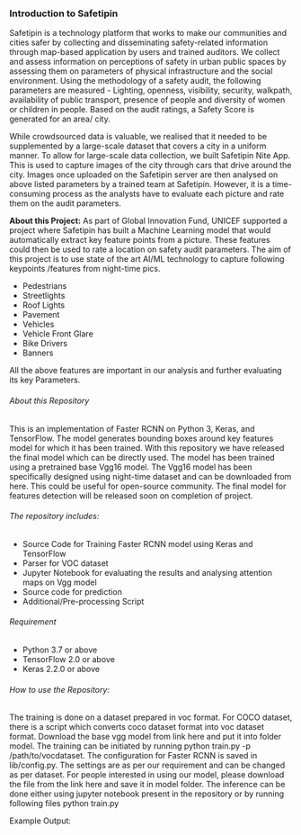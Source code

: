 ###  Introduction to Safetipin

Safetipin is a technology platform that works to make our communities and cities safer by collecting and disseminating safety-related information through map-based application by users and trained auditors. We collect and assess information on perceptions of safety in urban public spaces by assessing them on parameters of physical infrastructure and the social environment. Using the methodology of a safety audit, the following parameters are measured - Lighting, openness, visibility, security, walkpath, availability of public transport, presence of people and diversity of women or children in people. Based on the audit ratings, a Safety Score is generated for an area/ city.

While crowdsourced data is valuable, we realised that it needed to be supplemented by a large-scale dataset that covers a city in a uniform manner. To allow for large-scale data collection, we built Safetipin Nite App. This is used to capture images of the city through cars that drive around the city. Images once uploaded on the Safetipin server are then analysed on above listed parameters by a trained team at Safetipin. However, it is a time-consuming process as the analysts have to evaluate each picture and rate them on the audit parameters. 

**About this Project:**
As part of Global Innovation Fund, UNICEF supported a project where Safetipin has built a Machine Learning model that would automatically extract key feature points from a picture. These features could then be used to rate a location on safety audit parameters. The aim of this project is to use state of the art AI/ML technology to capture following keypoints /features from night-time pics. 
- Pedestrians
- Streetlights
- Roof Lights
- Pavement
- Vehicles
- Vehicle Front Glare
- Bike Drivers
- Banners

All the above features are important in our analysis and further evaluating its key Parameters.

###### About this Repository

This is an implementation of Faster RCNN on Python 3, Keras, and TensorFlow. The model generates bounding boxes around key features model for which it has been trained. With this repository we have released the final model which can be directly used.
The model has been trained using a pretrained base Vgg16 model. The Vgg16 model has been specifically designed using night-time dataset and can be downloaded from here. This could be useful for open-source community. The final model for features detection will be released soon on completion of project.

###### The repository includes:
- Source Code for Training Faster RCNN model using Keras and TensorFlow
- Parser for VOC dataset
- Jupyter Notebook for evaluating the results and analysing attention maps on Vgg model
- Source code for prediction
- Additional/Pre-processing Script

###### Requirement
- Python 3.7 or above
- TensorFlow 2.0 or above
- Keras 2.2.0 or above

###### How to use the Repository:

The training is done on a dataset prepared in voc format. For COCO dataset, there is a script which converts coco dataset format into voc dataset format.
Download the base vgg model from link here and put it into folder model.
The training can be initiated by running python train.py -p /path/to/vocdataset.
The configuration for Faster RCNN is saved in lib/config.py. The settings are as per our requirement and can be changed as per dataset.
For people interested in using our model, please download the file from the link here and save it in model folder.
The inference can be done either using jupyter notebook present in the repository or by running following files python train.py

Example Output:
